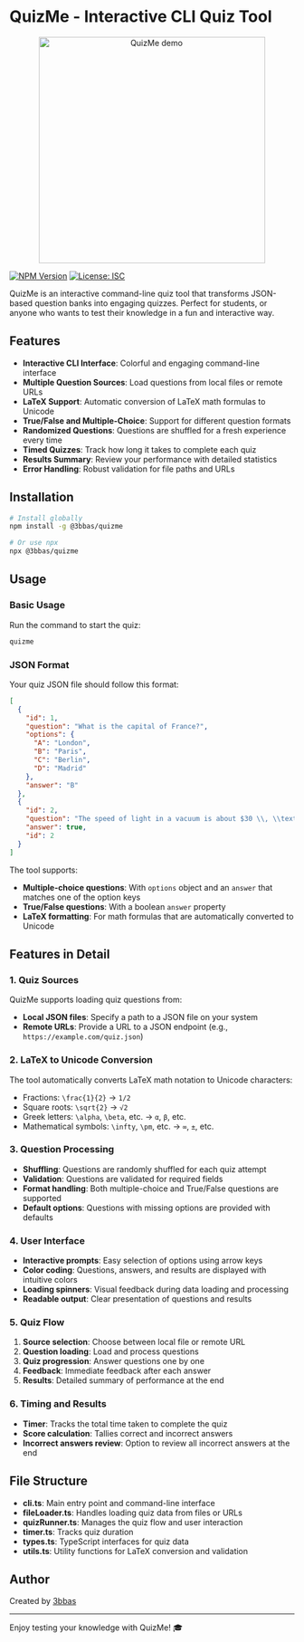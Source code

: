 # QuizMe - Interactive CLI Quiz Tool

<div align="center">
  <img src="https://github.com/3bbaas/quizme/blob/main/assets/demo.png" alt="QuizMe demo" width="400" />
</div>

[![NPM Version](https://img.shields.io/npm/v/@3bbas/quizme.svg)](https://www.npmjs.com/package/@3bbas/quizme)
[![License: ISC](https://img.shields.io/badge/License-ISC-blue.svg)](https://opensource.org/licenses/ISC)

QuizMe is an interactive command-line quiz tool that transforms JSON-based question banks into engaging quizzes. Perfect for students, or anyone who wants to test their knowledge in a fun and interactive way.

## Features

- **Interactive CLI Interface**: Colorful and engaging command-line interface
- **Multiple Question Sources**: Load questions from local files or remote URLs
- **LaTeX Support**: Automatic conversion of LaTeX math formulas to Unicode
- **True/False and Multiple-Choice**: Support for different question formats
- **Randomized Questions**: Questions are shuffled for a fresh experience every time
- **Timed Quizzes**: Track how long it takes to complete each quiz
- **Results Summary**: Review your performance with detailed statistics
- **Error Handling**: Robust validation for file paths and URLs

## Installation

```bash
# Install globally
npm install -g @3bbas/quizme

# Or use npx
npx @3bbas/quizme
```

## Usage

### Basic Usage

Run the command to start the quiz:

```bash
quizme
```

### JSON Format

Your quiz JSON file should follow this format:

```json
[
  {
    "id": 1,
    "question": "What is the capital of France?",
    "options": {
      "A": "London",
      "B": "Paris",
      "C": "Berlin",
      "D": "Madrid"
    },
    "answer": "B"
  },
  {
    "id": 2,
    "question": "The speed of light in a vacuum is about $30 \\, \\text{cm/ns}$.",
    "answer": true,
    "id": 2
  }
]
```

The tool supports:
- **Multiple-choice questions**: With `options` object and an `answer` that matches one of the option keys
- **True/False questions**: With a boolean `answer` property
- **LaTeX formatting**: For math formulas that are automatically converted to Unicode

## Features in Detail

### 1. Quiz Sources

QuizMe supports loading quiz questions from:

- **Local JSON files**: Specify a path to a JSON file on your system
- **Remote URLs**: Provide a URL to a JSON endpoint (e.g., `https://example.com/quiz.json`)

### 2. LaTeX to Unicode Conversion

The tool automatically converts LaTeX math notation to Unicode characters:

- Fractions: `\frac{1}{2}` → `1/2`
- Square roots: `\sqrt{2}` → `√2`
- Greek letters: `\alpha`, `\beta`, etc. → `α`, `β`, etc.
- Mathematical symbols: `\infty`, `\pm`, etc. → `∞`, `±`, etc.

### 3. Question Processing

- **Shuffling**: Questions are randomly shuffled for each quiz attempt
- **Validation**: Questions are validated for required fields
- **Format handling**: Both multiple-choice and True/False questions are supported
- **Default options**: Questions with missing options are provided with defaults

### 4. User Interface

- **Interactive prompts**: Easy selection of options using arrow keys
- **Color coding**: Questions, answers, and results are displayed with intuitive colors
- **Loading spinners**: Visual feedback during data loading and processing
- **Readable output**: Clear presentation of questions and results

### 5. Quiz Flow

1. **Source selection**: Choose between local file or remote URL
2. **Question loading**: Load and process questions
3. **Quiz progression**: Answer questions one by one
4. **Feedback**: Immediate feedback after each answer
5. **Results**: Detailed summary of performance at the end

### 6. Timing and Results

- **Timer**: Tracks the total time taken to complete the quiz
- **Score calculation**: Tallies correct and incorrect answers
- **Incorrect answers review**: Option to review all incorrect answers at the end

## File Structure

- **cli.ts**: Main entry point and command-line interface
- **fileLoader.ts**: Handles loading quiz data from files or URLs
- **quizRunner.ts**: Manages the quiz flow and user interaction
- **timer.ts**: Tracks quiz duration
- **types.ts**: TypeScript interfaces for quiz data
- **utils.ts**: Utility functions for LaTeX conversion and validation

<!-- ## Development

Clone the repository and install dependencies:

```bash
git clone https://github.com/3bbas/quizme.git
cd quizme
npm install
```

Build the project:

```bash
npm run build
```

Test the tool locally:

```bash
node dist/cli.js
```

## Contributing

Contributions are welcome! Please feel free to submit a Pull Request.

## License

This project is licensed under the ISC License - see the [LICENSE](LICENSE) file for details.
 -->
## Author

Created by [3bbas](https://github.com/3bbaas)

---

Enjoy testing your knowledge with QuizMe! 🎓
